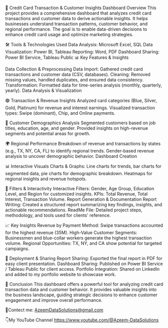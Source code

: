 🚀 Credit Card Transaction & Customer Insights Dashboard Overview This project provides a comprehensive dashboard that analyzes credit card transactions and customer data to derive actionable insights. It helps businesses understand transaction patterns, customer behavior, and regional performance. The goal is to enable data-driven decisions to enhance credit card usage and optimize marketing strategies.

🛠️ Tools & Technologies Used Data Analysis: Microsoft Excel, SQL Data Visualization: Power BI, Tableau Reporting: Word, PDF Dashboard Sharing: Power BI Service, Tableau Public 📊 Key Features & Insights

Data Collection & Preprocessing Data Import: Gathered credit card transactions and customer data (CSV, databases). Cleaning: Removed missing values, handled duplicates, and ensured data consistency. Transformation: Formatted data for time-series analysis (monthly, quarterly, yearly).
Data Analysis & Visualization  

🟢 Transaction & Revenue Insights Analyzed card categories (Blue, Silver, Gold, Platinum) for revenue and interest earnings. Visualized transaction types: Swipe (dominant), Chip, and Online payments. 

🔵 Customer Demographics Analysis Segmented customers based on job titles, education, age, and gender. Provided insights on high-revenue segments and potential areas for growth. 

🌍 Regional Performance Breakdown of revenue and transactions by states (e.g., TX, NY, CA, FL) to identify regional trends. Gender-based revenue analysis to uncover demographic behavior.
Dashboard Creation 

📊 Interactive Visuals Charts & Graphs: Line charts for trends, bar charts for segmented data, pie charts for demographic breakdown. Heatmaps for regional insights and revenue hotspots. 

🔧 Filters & Interactivity Interactive Filters: Gender, Age Group, Education Level, and Region for customized insights. KPIs: Total Revenue, Total Interest, Transaction Volume.
Report Generation & Documentation Report Writing: Created a structured report summarizing key findings, insights, and actionable recommendations. ReadMe File: Detailed project steps, methodology, and tools used for clients' reference. 

📈 Key Insights Revenue by Payment Method: Swipe transactions accounted for the highest revenue (35M). High-Value Customer Segments: Businessmen and blue-collar workers generate the highest transaction volume. Regional Opportunities: TX, NY, and CA show potential for targeted campaigns. 

🔄 Deployment & Sharing Report Sharing: Exported the final report in PDF for easy client presentation. Dashboard Sharing: Published on Power BI Service / Tableau Public for client access. Portfolio Integration: Shared on LinkedIn and added to my portfolio website to showcase work. 

📝 Conclusion This dashboard offers a powerful tool for analyzing credit card transaction data and customer behavior. It provides valuable insights into the business landscape, guiding strategic decisions to enhance customer engagement and improve overall performance.

📩Contect me: AzeemDataSolutions@gmail.com

👇My YouTube Channel
https://www.youtube.com/@Azeem-DataSolutions
